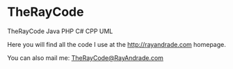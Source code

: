 # TheRayCode
TheRayCode Java PHP C# CPP UML

Here you will find all the code I use at the <http://rayandrade.com> homepage.

You can also mail me: <TheRayCode@RayAndrade.com>
